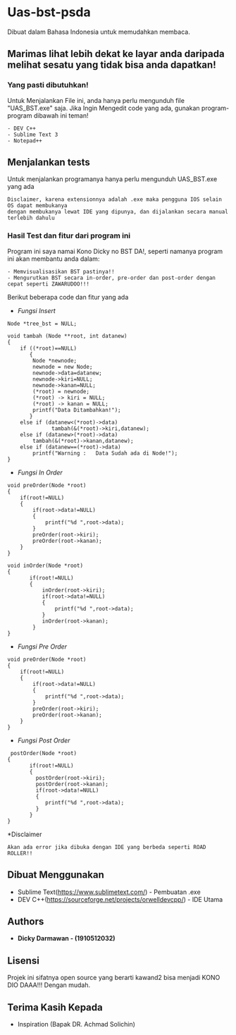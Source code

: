 # Uas-bst-psda
Dibuat dalam Bahasa Indonesia untuk memudahkan membaca.

## Marimas lihat lebih dekat ke layar anda daripada melihat sesatu yang tidak bisa anda dapatkan!

### Yang pasti dibutuhkan!
Untuk Menjalankan File ini, anda hanya perlu mengunduh file "UAS_BST.exe" saja.
Jika Ingin Mengedit code yang ada, gunakan program-program dibawah ini teman!
```
- DEV C++
- Sublime Text 3
- Notepad++
```

## Menjalankan tests

Untuk menjalankan programanya hanya perlu mengunduh UAS_BST.exe yang ada
```
Disclaimer, karena extensionnya adalah .exe maka pengguna IOS selain OS dapat membukanya
dengan membukanya lewat IDE yang dipunya, dan dijalankan secara manual terlebih dahulu
```

### Hasil Test dan fitur dari program ini

Program ini saya namai Kono Dicky no BST DA!, seperti namanya
program ini akan membantu anda dalam:

```
- Memvisualisasikan BST pastinya!!
- Mengurutkan BST secara in-order, pre-order dan post-order dengan cepat seperti ZAWARUDOO!!!
```

Berikut beberapa code dan fitur yang ada

- *Fungsi Insert*
```
Node *tree_bst = NULL;

void tambah (Node **root, int datanew)
{
    if ((*root)==NULL)
       {
        Node *newnode;
        newnode = new Node;
        newnode->data=datanew;
        newnode->kiri=NULL;
        newnode->kanan=NULL;
        (*root) = newnode;
        (*root) -> kiri = NULL;
        (*root) -> kanan = NULL;
        printf("Data Ditambahkan!");
       }
    else if (datanew<(*root)->data)
              tambah(&(*root)->kiri,datanew);
    else if (datanew>(*root)->data)
        tambah(&(*root)->kanan,datanew);
    else if (datanew==(*root)->data)
        printf("Warning :	Data Sudah ada di Node!");
}
```

- *Fungsi In Order*
```
void preOrder(Node *root)
{
    if(root!=NULL)
    {
        if(root->data!=NULL)
        {
            printf("%d ",root->data);
        }
        preOrder(root->kiri);
        preOrder(root->kanan);
    }
}

void inOrder(Node *root)
{
       if(root!=NULL)
       {
           inOrder(root->kiri);
           if(root->data!=NULL)
           {
               printf("%d ",root->data);
           }
           inOrder(root->kanan);
        }
}
```

- *Fungsi Pre Order*
```
void preOrder(Node *root)
{
    if(root!=NULL)
    {
        if(root->data!=NULL)
        {
            printf("%d ",root->data);
        }
        preOrder(root->kiri);
        preOrder(root->kanan);
    }
}

```

- *Fungsi Post Order*
```
 postOrder(Node *root)
{
       if(root!=NULL)
       {
         postOrder(root->kiri);
         postOrder(root->kanan);
         if(root->data!=NULL)
         {
            printf("%d ",root->data);
         }
       }
}
```

*Disclaimer
```
Akan ada error jika dibuka dengan IDE yang berbeda seperti ROAD ROLLER!!
```

## Dibuat Menggunakan

* Sublime Text(https://www.sublimetext.com/) - Pembuatan .exe
* DEV C++(https://sourceforge.net/projects/orwelldevcpp/) - IDE Utama


## Authors
* **Dicky Darmawan - (1910512032)** 

## Lisensi
Projek ini sifatnya open source yang berarti kawand2 bisa menjadi KONO DIO DAAA!!! Dengan mudah.

## Terima Kasih Kepada
* Inspiration (Bapak DR. Achmad Solichin)

